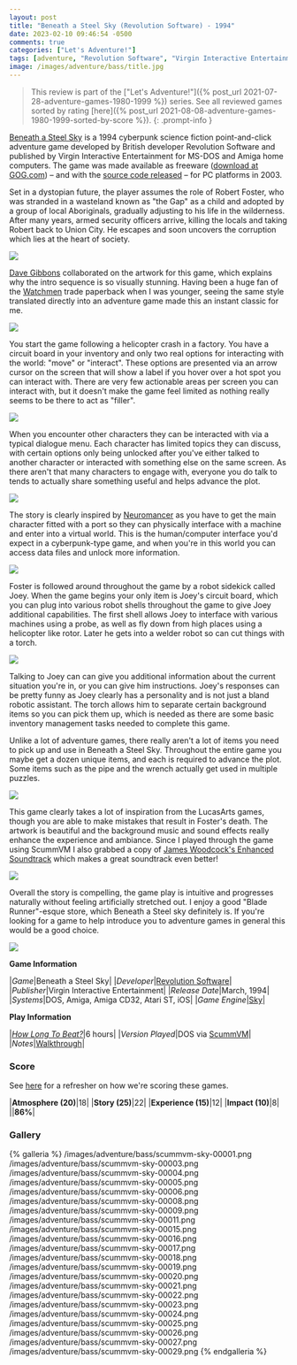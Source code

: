 ```yaml
---
layout: post
title: "Beneath a Steel Sky (Revolution Software) - 1994"
date: 2023-02-10 09:46:54 -0500
comments: true
categories: ["Let's Adventure!"]
tags: [adventure, "Revolution Software", "Virgin Interactive Entertainment"]
image: /images/adventure/bass/title.jpg
---
```

> This review is part of the ["Let's Adventure!"]({% post_url 2021-07-28-adventure-games-1980-1999 %}) series. See all reviewed games sorted by rating [here]({% post_url 2021-08-08-adventure-games-1980-1999-sorted-by-score %}).
{: .prompt-info }

[Beneath a Steel Sky](https://en.wikipedia.org/wiki/Beneath_a_Steel_Sky) is a 1994 cyberpunk science fiction point-and-click adventure game developed by British developer Revolution Software and published by Virgin Interactive Entertainment for MS-DOS and Amiga home computers. The game was made available as freeware ([download at GOG.com](https://www.gog.com/en/game/beneath_a_steel_sky
)) – and with the [source code released](https://github.com/videogamepreservation/bass) – for PC platforms in 2003.

Set in a dystopian future, the player assumes the role of Robert Foster, who was stranded in a wasteland known as "the Gap" as a child and adopted by a group of local Aboriginals, gradually adjusting to his life in the wilderness. After many years, armed security officers arrive, killing the locals and taking Robert back to Union City. He escapes and soon uncovers the corruption which lies at the heart of society.

![](/images/adventure/bass/scummvm-sky-00000.png)

[Dave Gibbons](https://en.wikipedia.org/wiki/Dave_Gibbons) collaborated on the artwork for this game, which explains why the intro sequence is so visually stunning. Having been a huge fan of the [Watchmen](https://en.wikipedia.org/wiki/Watchmen) trade paperback when I was younger, seeing the same style translated directly into an adventure game made this an instant classic for me.

![](/images/adventure/bass/scummvm-sky-00002.png)

You start the game following a helicopter crash in a factory. You have a circuit board in your inventory and only two real options for interacting with the world: "move" or "interact". These options are presented via an arrow cursor on the screen that will show a label if you hover over a hot spot you can interact with. There are very few actionable areas per screen you can interact with, but it doesn't make the game feel limited as nothing really seems to be there to act as "filler".

![](/images/adventure/bass/scummvm-sky-00007.png)

When you encounter other characters they can be interacted with via a typical dialogue menu. Each character has limited topics they can discuss, with certain options only being unlocked after you've either talked to another character or interacted with something else on the same screen. As there aren't that many characters to engage with, everyone you do talk to tends to actually share something useful and helps advance the plot.

![](/images/adventure/bass/scummvm-sky-00010.png)

The story is clearly inspired by [Neuromancer](https://en.wikipedia.org/wiki/Neuromancer) as you have to  get the main character fitted with a port so they can physically interface with a machine and enter into a virtual world. This is the human/computer interface you'd expect in a cyberpunk-type game, and when you're in this world you can access data files and unlock more information.

![](/images/adventure/bass/scummvm-sky-00014.png)

Foster is followed around throughout the game by a robot sidekick called Joey. When the game begins your only item is Joey's circuit board, which you can plug into various robot shells throughout the game to give Joey additional capabilities. The first shell allows Joey to interface with various machines using a probe, as well as fly down from high places using a helicopter like rotor. Later he gets into a welder robot so can cut things with a torch.

![](/images/adventure/bass/scummvm-sky-00012.png)

Talking to Joey can can give you additional information about the current situation you're in, or you can give him instructions. Joey's responses can be pretty funny as Joey clearly has a personality and is not just a bland robotic assistant. The torch allows him to separate certain background items so you can pick them up, which is needed as there are some basic inventory management tasks needed to complete this game.

Unlike a lot of adventure games, there really aren't a lot of items you need to pick up and use in Beneath a Steel Sky. Throughout the entire game you maybe get a dozen unique items, and each is required to advance the plot. Some items such as the pipe and the wrench actually get used in multiple puzzles.

![](/images/adventure/bass/scummvm-sky-00013.png)

This game clearly takes a lot of inspiration from the LucasArts games, though you are able to make mistakes that result in Foster's death. The artwork is beautiful and the background music and sound effects really enhance the experience and ambiance. Since I played through the game using ScummVM I also grabbed a copy of [James Woodcock's Enhanced Soundtrack](https://www.pixelrefresh.com/content/scummvm-music-enhancement-project/beneath-a-steel-sky-enhanced-soundtrack-for-scummvm/) which makes a great soundtrack even better!

![](/images/adventure/bass/scummvm-sky-00028.png)

Overall the story is compelling, the game play is intuitive and progresses naturally without feeling artificially stretched out. I enjoy a good "Blade Runner"-esque store, which Beneath a Steel sky definitely is. If you're looking for a game to help introduce you to adventure games in general this would be a good choice.

![](/images/adventure/bass/scummvm-sky-00030.png)

**Game Information**

|*Game*|Beneath a Steel Sky|
|*Developer*|[Revolution Software](https://en.wikipedia.org/wiki/Revolution_Software)|
|*Publisher*|Virgin Interactive Entertainment|
|*Release Date*|March, 1994|
|*Systems*|DOS, Amiga, Amiga CD32, Atari ST, iOS|
|*Game Engine*|[Sky](https://wiki.scummvm.org/index.php?title=Sky)|

**Play Information**

|*[How Long To Beat?](https://howlongtobeat.com/game/1005)*|6 hours|
|*Version Played*|DOS via [ScummVM](https://www.scummvm.org/)|
|*Notes*|[Walkthrough](https://adventuregamers.com/walkthrough/full/beneath-a-steel-sky)|

### Score

See [here](https://www.alexbevi.com/blog/2021/07/28/adventure-games-1980-1999/#scoring) for a refresher on how we're scoring these games.

|**Atmosphere (20)**|18|
|**Story (25)**|22|
|**Experience (15)**|12|
|**Impact (10)**|8|
||**86%**|

### Gallery

{% galleria %}
/images/adventure/bass/scummvm-sky-00001.png
/images/adventure/bass/scummvm-sky-00003.png
/images/adventure/bass/scummvm-sky-00004.png
/images/adventure/bass/scummvm-sky-00005.png
/images/adventure/bass/scummvm-sky-00006.png
/images/adventure/bass/scummvm-sky-00008.png
/images/adventure/bass/scummvm-sky-00009.png
/images/adventure/bass/scummvm-sky-00011.png
/images/adventure/bass/scummvm-sky-00015.png
/images/adventure/bass/scummvm-sky-00016.png
/images/adventure/bass/scummvm-sky-00017.png
/images/adventure/bass/scummvm-sky-00018.png
/images/adventure/bass/scummvm-sky-00019.png
/images/adventure/bass/scummvm-sky-00020.png
/images/adventure/bass/scummvm-sky-00021.png
/images/adventure/bass/scummvm-sky-00022.png
/images/adventure/bass/scummvm-sky-00023.png
/images/adventure/bass/scummvm-sky-00024.png
/images/adventure/bass/scummvm-sky-00025.png
/images/adventure/bass/scummvm-sky-00026.png
/images/adventure/bass/scummvm-sky-00027.png
/images/adventure/bass/scummvm-sky-00029.png
{% endgalleria %}